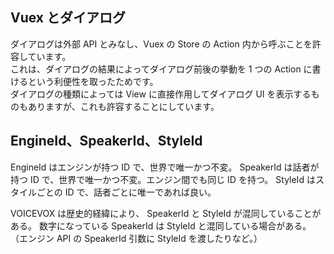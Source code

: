 ## Vuex とダイアログ

ダイアログは外部 API とみなし、Vuex の Store の Action 内から呼ぶことを許容しています。  
これは、ダイアログの結果によってダイアログ前後の挙動を 1 つの Action に書けるという利便性を取ったためです。  
ダイアログの種類によっては View に直接作用してダイアログ UI を表示するものもありますが、これも許容することにしています。

## EngineId、SpeakerId、StyleId

EngineId はエンジンが持つ ID で、世界で唯一かつ不変。
SpeakerId は話者が持つ ID で、世界で唯一かつ不変。エンジン間でも同じ ID を持つ。
StyleId はスタイルごとの ID で、話者ごとに唯一であれば良い。

VOICEVOX は歴史的経緯により、 SpeakerId と StyleId が混同していることがある。
数字になっている SpeakerId は StyleId と混同している場合がある。
（エンジン API の SpeakerId 引数に StyleId を渡したりなど。）
